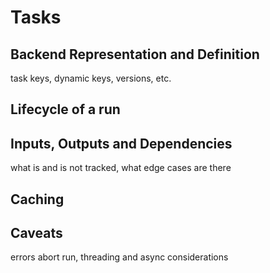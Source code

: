 # Tasks

## Backend Representation and Definition
task keys, dynamic keys, versions, etc.

## Lifecycle of a run

## Inputs, Outputs and Dependencies
what is and is not tracked, what edge cases are there

## Caching


## Caveats
errors abort run, threading and async considerations
